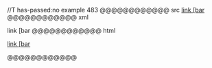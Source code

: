 //T has-passed:no
example 483
@@@@@@@@@@@@ src
[link \[bar](/uri)
@@@@@@@@@@@@ xml
<?xml version="1.0" encoding="UTF-8"?>
<!DOCTYPE document SYSTEM "CommonMark.dtd">
<document xmlns="http://commonmark.org/xml/1.0">
  <paragraph>
    <link destination="/uri" title="">
      <text>link [bar</text>
    </link>
  </paragraph>
</document>
@@@@@@@@@@@@ html
<p><a href="/uri">link [bar</a></p>
@@@@@@@@@@@@
